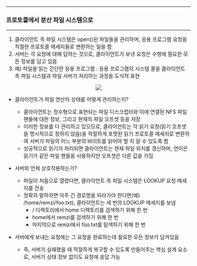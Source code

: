 -----
### 프로토콜에서 분산 파일 시스템으로
-----
1. 클라이언트 측 파일 시스템은 open()된 파일들을 관리하며, 응용 프로그램 요청을 적절한 프로토콜 메세지들로 변환하는 일을 함
2. 서버는 각 요청에 대해 답하는 것으로, 클라이언트가 보낸 요청은 수행에 필요한 모든 정보를 담고 있음
3. 예) 파일을 읽는 간단한 응용 프로그램 : 응용 프로그램의 시스템 콜을 클라이언트 측 파일 시스템과 파일 서버가 처리하는 과정을 도식적 표현
<div align="center">
<img src="https://github.com/user-attachments/assets/d748773e-1784-4d61-b116-fed98ac2aead">
</div>

   - 클라이언트가 파일 연산의 상태를 어떻게 관리하는지?
     + 클라이언트는 정수형으로 표현되는 파일 디스크럽터와 이에 연결된 NFS 파일 핸들에 대한 정보, 그리고 현재의 파일 오프셋 등을 저장
     + 이러한 정보를 다 관리하고 있으므로, 클라이언트는 각 읽기 요청(읽기 오프셋을 명시적으로 정하지 않음)을 적절하게 포맷된 읽기 프로토콜 메세지로 변환하여 서버가 파일의 어느 부분의 바이트를 읽어야 할 지 알 수 있도록 함
     + 성공적으로 읽기가 처리되면 클라이언트는 현재 파일 위치를 갱신하며, 연이은 읽기가 같은 파일 핸들을 사용하지만 오프셋은 다른 값을 가짐

   - 서버와 언제 상호작용하는가?
     + 파일이 처음으로 열렸다면, 클라이언트 측 파일 시스템은 LOOKUP 요청 메세지를 전송
     + 정확히 말하자면 아주 긴 경로명을 따라가야 한다면(예) /home/remzi/foo.txt), 클라이언트는 세 번의 LOOKUP 메세지를 보냄
       * / 디렉토리에서 home 디렉토리를 검색하기 위해 한 번
       * home에서 remzi를 검색하기 위해 한 번
       * 마지막으로 remzi에서 foo.txt를 탐색하기 위해 한 번

   - 서버에게 보내는 요청에는 그 요청을 완료하는데 필요한 모든 정보가 담겨있음
     + 즉, 서버가 실패했을 때 적절하게 복구할 수 있도록 만들어주는 핵심 설계 요소로, 서버가 상태 정보 없이도 요청에 응답 가능
